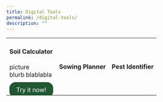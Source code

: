 ```yaml
---
title: Digital Tools
permalink: /digital-tools/
description: ""
---
```

<style>
		  .button-primary {
    background-color: #215732;
    border: 2px solid #215732;
    padding: 0.5rem 1rem;
  	border-radius: 1rem;
    color: white !important;
	  text-decoration: none !important;
  }
	</style>


<section>
<table>
	<tbody><tr>
		<td><h4>Soil Calculator</h4>
			picture
			<br>
			blurb blablabla
			<br><br>
		    <a class="button-primary" href="https://staging.dmhtu0pi4p9u7.amplifyapp.com/digital-tools/soilcalculator/">Try it now!</a></td>
		<td><h4>Sowing Planner</h4></td>
		<td><h4>Pest Identifier</h4></td></tr></tbody></table></section>